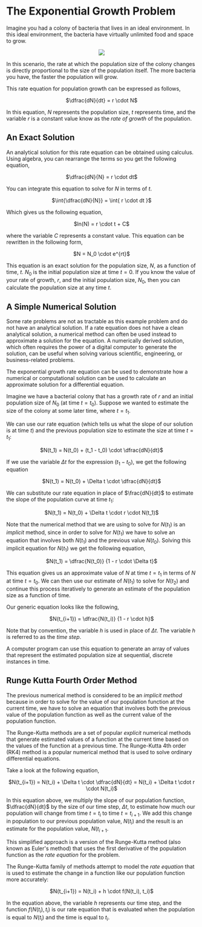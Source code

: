 # The Exponential Growth Problem
Imagine you had a colony of bacteria that lives in an ideal environment.  In this ideal environment, the bacteria have virtually unlimited food and space to grow.

<p align="center">
  <img  src="https://github.com/tomeng70/LittleLamb/assets/12796159/7a31187d-b532-4c8b-9800-4442517adb0f">  
</p>

In this scenario, the rate at which the population size of the colony changes is directly proportional to the size of the population itself.
The more bacteria you have, the faster the population will grow.

This rate equation for population growth can be expressed as follows,

<p align="center">
  $\dfrac{dN}{dt} = r \cdot N$
</p>

In this equation, $N$ represents the population size, $t$ represents time, and the variable $r$ is a constant value know as the <i>rate of growth</i> of the population.

## An Exact Solution
An analytical solution for this rate equation can be obtained using calculus. Using algebra, you can rearrange the terms so you get the following equation,

<p align="center">
  $\dfrac{dN}{N} = r \cdot dt$
</p>

You can integrate this equation to solve for $N$ in terms of $t$.

<p align="center">
  $\int{\dfrac{dN}{N}} = \int{ r \cdot dt }$
</p>

Which gives us the following equation,  
<p align="center">
  $ln(N) = r \cdot t + C$
</p>

where the variable $C$ represents a constant value.  This equation can be rewritten in the following form,

<p align="center">
  $N = N_0 \cdot e^{rt}$
</p>

This equation is an exact solution for the population size, $N$, as a function of time, $t$. $N_0$ is the initial population size at time $t = 0$.  If you know the value of your rate of growth, $r$, and the initial population size, $N_0$, then you can calculate the population size at any time $t$.

## A Simple Numerical Solution
Some rate problems are not as tractable as this example problem and do not have an analytical solution. If a rate equation does not have a clean analytical solution, a numerical method can often be used instead to approximate a solution for the equation. A numerically derived solution, which often requires the power of a digital computer to generate the solution, can be useful when solving various scientific, engineering, or business-related problems.

The exponential growth rate equation can be used to demonstrate how a numerical or computational solution can be used to calculate an approximate solution for a differential equation.

Imagine we have a bacterial colony that has a growth rate of $r$ and an initial population size of $N_0$ (at time $t = t_0$).  Suppose we wanted to estimate the size of the colony at some later time, where $t = t_1$.  

We can use our rate equation (which tells us what the slope of our solution is at time $t$) and the previous population size to estimate the size at time $t = t_1$:


<p align="center">
  $N(t_1) = N(t_0) + (t_1 - t_0) \cdot \dfrac{dN}{dt}$ 
</p>

If we use the variable $\Delta t$ for the expression $(t_1 - t_0)$, we get the following equation

<p align="center">
  $N(t_1) = N(t_0) + \Delta t \cdot \dfrac{dN}{dt}$ 
</p>

We can substitute our rate equation in place of $\frac{dN}{dt}$ to estimate the slope of the population curve at time $t_1$:

<p align="center">
  $N(t_1) = N(t_0) + \Delta t \cdot r \cdot N(t_1)$ 
</p>

Note that the numerical method that we are using to solve for $N(t_1)$ is an _implicit_ method, since in order to solve for $N(t_1)$ we have to solve an equation that involves both $N(t_1)$ and the previous value $N(t_0)$. Solving this implicit equation for $N(t_1)$ we get the following equation,

<p align="center">
  $N(t_1) = \dfrac{N(t_0)} {1 -  r \cdot \Delta t}$ 
</p>

This equation gives us an approximate value of $N$ at time $t = t_1$ in terms of $N$ at time $t = t_0$.  We can then use our estimate of $N(t_1)$ to solve for $N(t_2)$ and continue this process iteratively to generate an estimate of the population size as a function of time.

Our generic equation looks like the following,

<p align="center">
  $N(t_{i+1}) = \dfrac{N(t_i)} {1 -  r \cdot h}$ 
</p>

Note that by convention, the variable $h$ is used in place of $\Delta t$.  The variable $h$ is referred to as the _time step_. 

A computer program can use this equation to generate an array of values that represent the estimated population size at sequential, discrete instances in time.

## Runge Kutta Fourth Order Method
The previous numerical method is considered to be an _implicit method_ because in order to solve for the value of our population function at the current time, we have to solve an equation that involves both the previous value of the population function as well as the current value of the population function.  

The Runge-Kutta methods are a set of popular _explicit_ numerical methods that generate estimated values of a function at the current time based on the values of the function at a previous time.  The Runge-Kutta 4th order (RK4) method is a popular numerical method that is used to solve ordinary differential equations.

Take a look at the following equation,

<p align="center">
  $N(t_{i+1}) = N(t_i) + \Delta t \cdot \dfrac{dN}{dt} = N(t_i) + \Delta t \cdot r \cdot N(t_i)$
</p>

In this equation above, we multiply the slope of our population function, $\dfrac{dN}{dt}$ by the size of our time step, $\Delta t$, to estimate how much our population will change from time $t = t_i$ to time $t = t_{i+1}$.  We add this change in population to our previous population value, $N(t_i)$ and the result is an estimate for the population value, $N(t_{i+1}$.  

This simplified approach is a version of the Runge-Kutta method (also known as Euler's method) that uses the first derivative of the population function as the _rate equation_ for the problem.  

The Runge-Kutta family of methods attempt to model the _rate equation_ that is used to estimate the change in a function like our population function more accurately:

<p align="center">
  $N(t_{i+1}) = N(t_i) + h \cdot f(N(t_i), t_i)$
</p>

In the equation above, the variable $h$ represents our time step, and the function $f(N(t_i), t_i)$ is our rate equation that is evaluated when the population is equal to $N(t_i)$ and the time is equal to $t_i$.  


